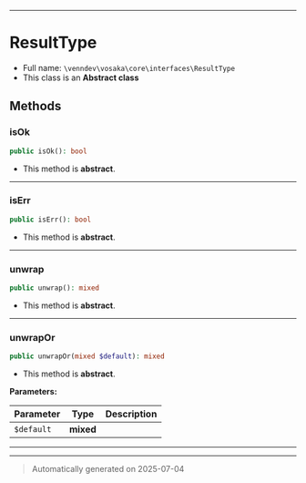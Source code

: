 ***

# ResultType





* Full name: `\venndev\vosaka\core\interfaces\ResultType`
* This class is an **Abstract class**




## Methods


### isOk



```php
public isOk(): bool
```




* This method is **abstract**.







***

### isErr



```php
public isErr(): bool
```




* This method is **abstract**.







***

### unwrap



```php
public unwrap(): mixed
```




* This method is **abstract**.







***

### unwrapOr



```php
public unwrapOr(mixed $default): mixed
```




* This method is **abstract**.



**Parameters:**

| Parameter | Type | Description |
|-----------|------|-------------|
| `$default` | **mixed** |  |





***


***
> Automatically generated on 2025-07-04
